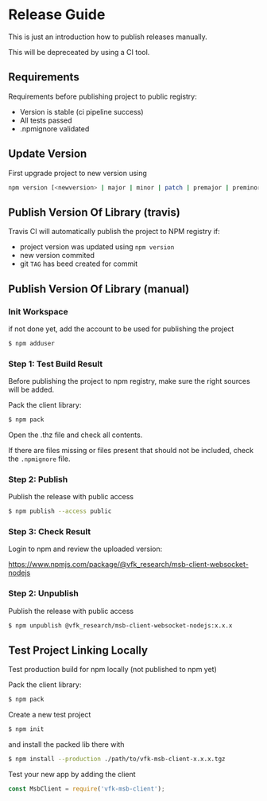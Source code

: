 # Release Guide

This is just an introduction how to publish releases manually.

This will be depreceated by using a CI tool.

## Requirements

Requirements before publishing project to public registry:
* Version is stable (ci pipeline success)
* All tests passed
* .npmignore validated

## Update Version

First upgrade project to new version using

```sh
npm version [<newversion> | major | minor | patch | premajor | preminor | prepatch ]
```

## Publish Version Of Library (travis)

Travis CI will automatically publish the project to NPM registry if:
* project version was updated using `npm version`
* new version commited
* git `TAG` has beed created for commit

## Publish Version Of Library (manual)

### Init Workspace

if not done yet, add the account to be used for publishing the project

```sh
$ npm adduser
```

### Step 1: Test Build Result

Before publishing the project to npm registry, 
make sure the right sources will be added.

Pack the client library:

```sh
$ npm pack
```

Open the .thz file and check all contents.

If there are files missing or files present that should not be included, 
check the `.npmignore` file.

### Step 2: Publish

Publish the release with public access

```sh
$ npm publish --access public
```

### Step 3: Check Result

Login to npm and review the uploaded version:

https://www.npmjs.com/package/@vfk_research/msb-client-websocket-nodejs

### Step 2: Unpublish

Publish the release with public access

```sh
$ npm unpublish @vfk_research/msb-client-websocket-nodejs:x.x.x
```

## Test Project Linking Locally

Test production build for npm locally (not published to npm yet)

Pack the client library:

```sh
$ npm pack
```

Create a new test project

```sh
$ npm init
```

and install the packed lib there with

```sh
$ npm install --production ./path/to/vfk-msb-client-x.x.x.tgz
```

Test your new app by adding the client

```js
const MsbClient = require('vfk-msb-client');
```
